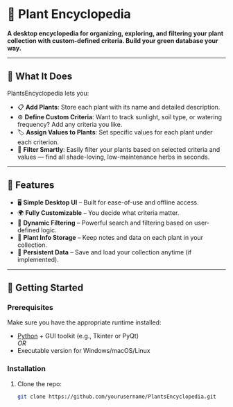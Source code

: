 # 🌿 Plant Encyclopedia

**A desktop encyclopedia for organizing, exploring, and filtering your plant collection with custom-defined criteria. Build your green database your way.**

---

## 🌱 What It Does

PlantsEncyclopedia lets you:

- 📋 **Add Plants**: Store each plant with its name and detailed description.
- ⚙️ **Define Custom Criteria**: Want to track sunlight, soil type, or watering frequency? Add any criteria you like.
- 🏷️ **Assign Values to Plants**: Set specific values for each plant under each criterion.
- 🔎 **Filter Smartly**: Easily filter your plants based on selected criteria and values — find all shade-loving, low-maintenance herbs in seconds.

---

## 🎨 Features

- 🖥️ **Simple Desktop UI** – Built for ease-of-use and offline access.
- 🌍 **Fully Customizable** – You decide what criteria matter.
- 🧠 **Dynamic Filtering** – Powerful search and filtering based on user-defined logic.
- 🧾 **Plant Info Storage** – Keep notes and data on each plant in your collection.
- 💾 **Persistent Data** – Save and load your collection anytime (if implemented).

---

## 🚀 Getting Started

### Prerequisites

Make sure you have the appropriate runtime installed:
- [Python](https://www.python.org/) + GUI toolkit (e.g., Tkinter or PyQt)  
_OR_  
- Executable version for Windows/macOS/Linux

### Installation

1. Clone the repo:
   ```bash
   git clone https://github.com/yourusername/PlantsEncyclopedia.git
